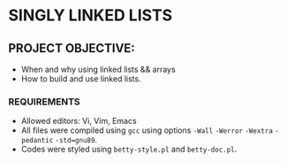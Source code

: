 # SINGLY LINKED LISTS

## PROJECT OBJECTIVE:
* When and why using linked lists && arrays
* How to build and use linked lists.

### REQUIREMENTS
* Allowed editors: Vi, Vim, Emacs
* All files were compiled using `gcc` using options `-Wall` `-Werror` `-Wextra`
`-pedantic` `-std=gnu89`.
* Codes were styled using `betty-style.pl` and `betty-doc.pl`.

